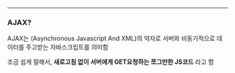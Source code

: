 
---

### AJAX?

AJAX는 (Asynchronous Javascript And XML)의 약자로 서버와 비동기적으로 데이터를 주고받는 자바스크립트를 의미함

조금 쉽게 말해서, **새로고침 없이 서버에게 GET요청하는 쪼그만한 JS코드** 라고 함
